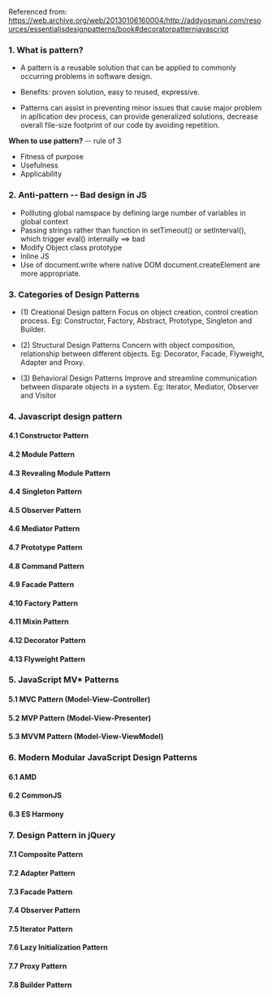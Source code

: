 Referenced from: https://web.archive.org/web/20130106160004/http://addyosmani.com/resources/essentialjsdesignpatterns/book#decoratorpatternjavascript


### 1. What is pattern?

* A pattern is a reusable solution that can be applied to commonly occurring problems in software design.

* Benefits: proven solution, easy to reused, expressive.

* Patterns can assist in preventing minor issues that cause major problem in apllication dev process, can provide generalized solutions, decrease overall file-size footprint of our code by avoiding repetition.

**When to use pattern?** -- rule of 3

* Fitness of purpose
* Usefulness
* Applicability


### 2. Anti-pattern -- Bad design in JS

* Pollluting global namspace by defining large number of variables in global context
* Passing strings rather than function in setTimeout() or setInterval(), which trigger eval() internally ==> bad
* Modify Object class prototype
* Inline JS
* Use of document.write where native DOM document.createElement are more appropriate.


### 3. Categories of Design Patterns

* (1) Creational Design pattern
Focus on object creation, control creation process. Eg: Constructor, Factory, Abstract, Prototype, Singleton and Builder.

* (2) Structural Design Patterns
Concern with object composition, relationship between different objects. Eg: Decorator, Facade, Flyweight, Adapter and Proxy.

* (3) Behavioral Design Patterns
Improve and streamline communication between disparate objects in a system. Eg: Iterator, Mediator, Observer and Visitor

### 4. Javascript design pattern

#### 4.1 Constructor Pattern

#### 4.2 Module Pattern

#### 4.3 Revealing Module Pattern

#### 4.4 Singleton Pattern

#### 4.5 Observer Pattern

#### 4.6 Mediator Pattern

#### 4.7 Prototype Pattern

#### 4.8 Command Pattern

#### 4.9 Facade Pattern

#### 4.10 Factory Pattern

#### 4.11 Mixin Pattern

#### 4.12 Decorator Pattern

#### 4.13 Flyweight Pattern


### 5. JavaScript MV* Patterns

#### 5.1 MVC Pattern (Model-View-Controller)

#### 5.2 MVP Pattern (Model-View-Presenter)

#### 5.3 MVVM Pattern (Model-View-ViewModel)


### 6. Modern Modular JavaScript Design Patterns

#### 6.1 AMD

#### 6.2 CommonJS

#### 6.3 ES Harmony


### 7. Design Pattern in jQuery

#### 7.1 Composite Pattern

#### 7.2 Adapter Pattern

#### 7.3 Facade Pattern

#### 7.4 Observer Pattern

#### 7.5 Iterator Pattern

#### 7.6 Lazy Initialization Pattern

#### 7.7 Proxy Pattern

#### 7.8 Builder Pattern
